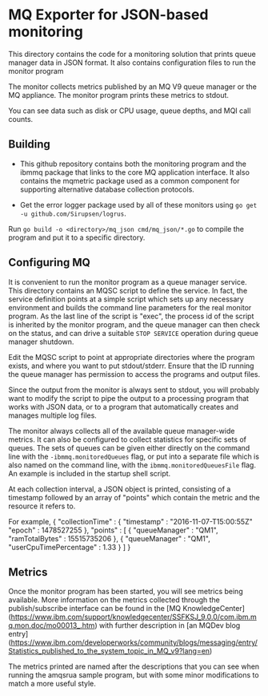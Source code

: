 # MQ Exporter for JSON-based monitoring

This directory contains the code for a monitoring solution
that prints queue manager data in JSON format.
It also contains configuration files to run the monitor program

The monitor collects metrics published by an MQ V9 queue manager
or the MQ appliance. The monitor program prints
these metrics to stdout.

You can see data such as disk or CPU usage, queue depths, and MQI call
counts.

## Building
* This github repository contains both the monitoring program and
the ibmmq package that links to the core MQ application interface. It
also contains the mqmetric package used as a common component for
supporting alternative database collection protocols.

* Get the error logger package used by all of these monitors
using `go get -u github.com/Sirupsen/logrus`.

Run `go build -o <directory>/mq_json cmd/mq_json/*.go` to compile
the program and put it to a specific directory.

## Configuring MQ
It is convenient to run the monitor program as a queue manager service.
This directory contains an MQSC script to define the service. In fact, the
service definition points at a simple script which sets up any
necessary environment and builds the command line parameters for the
real monitor program. As the last line of the script is "exec", the
process id of the script is inherited by the monitor program, and the
queue manager can then check on the status, and can drive a suitable
`STOP SERVICE` operation during queue manager shutdown.

Edit the MQSC script to point at appropriate directories
where the program exists, and where you want to put stdout/stderr.
Ensure that the ID running the queue manager has permission to access
the programs and output files.

Since the output from the monitor is always sent to stdout, you will
probably want to modify the script to pipe the output to a processing
program that works with JSON data, or to a program that automatically
creates and manages multiple log files.

The monitor always collects all of the available queue manager-wide metrics.
It can also be configured to collect statistics for specific sets of queues.
The sets of queues can be given either directly on the command line with the
`-ibmmq.monitoredQueues` flag, or put into a separate file which is also
named on the command line, with the `ibmmq.monitoredQueuesFile` flag. An
example is included in the startup shell script.

At each collection interval, a JSON object is printed, consisting of
a timestamp followed by an array of "points" which contain the
metric and the resource it refers to.

For example,
    {
       "collectionTime" : {
          "timestamp" : "2016-11-07-T15:00:55Z"
          "epoch" : 1478527255
       },
       "points" : [
          { "queueManager" : "QM1", "ramTotalBytes" : 15515735206 },
          { "queueManager" : "QM1", "userCpuTimePercentage" : 1.33 }
       ]
    }


## Metrics
Once the monitor program has been started,
you will see metrics being available.
More information on the metrics collected through the publish/subscribe
interface can be found in the [MQ KnowledgeCenter]
(https://www.ibm.com/support/knowledgecenter/SSFKSJ_9.0.0/com.ibm.mq.mon.doc/mo00013_.htm)
with further description in [an MQDev blog entry]
(https://www.ibm.com/developerworks/community/blogs/messaging/entry/Statistics_published_to_the_system_topic_in_MQ_v9?lang=en)

The metrics printed are named after the
descriptions that you can see when running the amqsrua sample program, but with some
minor modifications to match a more useful style.
